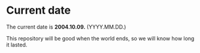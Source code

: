 # Current date

The current date is **2004.10.09.** (YYYY.MM.DD.)

This repository will be good when the world ends, so we will know how long it lasted.